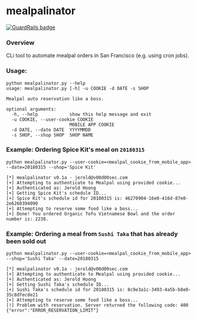 # mealpalinator

[![GuardRails badge](https://badges.production.guardrails.io/v00d00sec/mealpalinator.svg)](https://www.guardrails.io)

### Overview
CLi tool to automate mealpal orders in San Francisco (e.g. using cron jobs).

### Usage:
```
python mealpalinator.py --help
usage: mealpalinator.py [-h] -u COOKIE -d DATE -s SHOP

Mealpal auto reservation like a boss.

optional arguments:
  -h, --help            show this help message and exit
  -u COOKIE, --user-cookie COOKIE
                        MOBILE APP COOKIE
  -d DATE, --date DATE  YYYYMMDD
  -s SHOP, --shop SHOP  SHOP NAME
```

### Example: Ordering Spice Kit's meal on `20180315`
```
python mealpalinator.py --user-cookie=<mealpal_cookie_from_mobile_app> --date=20180315 --shop='Spice Kit'

[*] mealpalinator v0.1a - jerold@v00d00sec.com
[+] Attempting to authenticate to Mealpal using provided cookie...
[+] Authenticated as: Jerold Hoong
[+] Getting Spice Kit's schedule ID...
[+] Spice Kit's schedule id for 20180315 is: 46270904-16e0-416d-87e0-2e6260394090
[+] Attempting to reserve some food like a boss...
[+] Done! You ordered Organic Tofu Vietnamese Bowl and the order number is: 2238.
```

### Example: Ordering a meal from `Sushi Taka` that has already been sold out
```
python mealpalinator.py --user-cookie=<mealpal_cookie_from_mobile_app> --shop='Sushi Taka' --date=20180315

[*] mealpalinator v0.1a - jerold@v00d00sec.com
[+] Attempting to authenticate to Mealpal using provided cookie...
[+] Authenticated as: Jerold Hoong
[+] Getting Sushi Taka's schedule ID...
[+] Sushi Taka's schedule id for 20180315 is: 8c9e3a1c-3493-4a5b-b8e0-35c8dfecde21
[+] Attempting to reserve some food like a boss...
[!] Problem with reservation. Server returned the following code: 400 {"error":"ERROR_RESERVATION_LIMIT"}
```